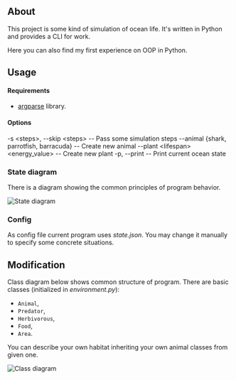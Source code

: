 ## About

This project is some kind of simulation of ocean life. It's written in Python and provides a CLI for work.

Here you can also find my first experience on OOP in Python.

## Usage

#### Requirements
* [argparse](https://pypi.org/project/argparse/) library.

#### Options
-s \<steps>, -\-skip \<steps> -- Pass some simulation steps
-\-animal {shark, parrotfish, barracuda} -- Create new animal
-\-plant \<lifespan> \<energy_value> -- Create new plant
-p, -\-print -- Print current ocean state

### State diagram

There is a diagram showing the common principles of program behavior.

![State diagram](http://www.plantuml.com/plantuml/proxy?cache=no&src=https://raw.githubusercontent.com/VasKho/PPvIS-Labs/master/Term_2/Lab_1/diagrams/state_diagram.puml)

### Config

As config file current program uses *state.json*. You may change it manually to specify some concrete situations.

## Modification

Class diagram below shows common structure of program. There are basic classes (initialized in *environment.py*):
* `Animal`,
* `Predator`,
* `Herbivorous`,
* `Food`,
* `Area`.

You can describe your own habitat inheriting your own animal classes from given one.

![Class diagram](http://www.plantuml.com/plantuml/proxy?cache=no&src=https://raw.githubusercontent.com/VasKho/PPvIS-Labs/master/Term_2/Lab_1/diagrams/class_diagram.puml)
